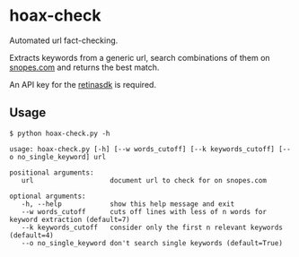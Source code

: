 # hoax-check
Automated url fact-checking.

Extracts keywords from a generic url, search combinations of them on [snopes.com](http://www.snopes.com/) and returns the best match.

An API key for the [retinasdk](http://www.cortical.io/resources_apikey.html) is required.
## Usage

    $ python hoax-check.py -h

	usage: hoax-check.py [-h] [--w words_cutoff] [--k keywords_cutoff] [--o no_single_keyword] url

	positional arguments:
	   url                   document url to check for on snopes.com

	optional arguments:
	   -h, --help            show this help message and exit
       --w words_cutoff      cuts off lines with less of n words for keyword extraction (default=7)
       --k keywords_cutoff   consider only the first n relevant keywords (default=4)
       --o no_single_keyword don't search single keywords (default=True)
